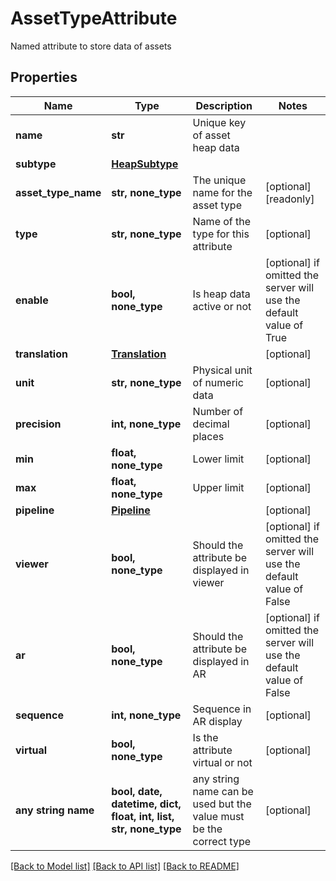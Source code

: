 # AssetTypeAttribute

Named attribute to store data of assets

## Properties
Name | Type | Description | Notes
------------ | ------------- | ------------- | -------------
**name** | **str** | Unique key of asset heap data | 
**subtype** | [**HeapSubtype**](HeapSubtype.md) |  | 
**asset_type_name** | **str, none_type** | The unique name for the asset type | [optional] [readonly] 
**type** | **str, none_type** | Name of the type for this attribute | [optional] 
**enable** | **bool, none_type** | Is heap data active or not | [optional]  if omitted the server will use the default value of True
**translation** | [**Translation**](Translation.md) |  | [optional] 
**unit** | **str, none_type** | Physical unit of numeric data | [optional] 
**precision** | **int, none_type** | Number of decimal places | [optional] 
**min** | **float, none_type** | Lower limit | [optional] 
**max** | **float, none_type** | Upper limit | [optional] 
**pipeline** | [**Pipeline**](Pipeline.md) |  | [optional] 
**viewer** | **bool, none_type** | Should the attribute be displayed in viewer | [optional]  if omitted the server will use the default value of False
**ar** | **bool, none_type** | Should the attribute be displayed in AR | [optional]  if omitted the server will use the default value of False
**sequence** | **int, none_type** | Sequence in AR display | [optional] 
**virtual** | **bool, none_type** | Is the attribute virtual or not | [optional] 
**any string name** | **bool, date, datetime, dict, float, int, list, str, none_type** | any string name can be used but the value must be the correct type | [optional]

[[Back to Model list]](../README.md#documentation-for-models) [[Back to API list]](../README.md#documentation-for-api-endpoints) [[Back to README]](../README.md)


